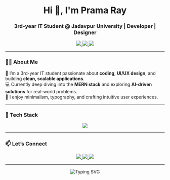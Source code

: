 <h1 align="center">Hi 👋, I'm Prama Ray</h1>
<h3 align="center">3rd-year IT Student @ Jadavpur University | Developer | Designer</h3>

<p align="center">
  <a href="https://www.linkedin.com/in/your-link" target="_blank">
    <img src="https://img.shields.io/badge/-LinkedIn-0A66C2?style=for-the-badge&logo=linkedin&logoColor=white" />
  </a>
  <a href="mailto:prama.email@gmail.com">
    <img src="https://img.shields.io/badge/-Email-D14836?style=for-the-badge&logo=gmail&logoColor=white" />
  </a>
  <a href="https://your-portfolio-link.com" target="_blank">
    <img src="https://img.shields.io/badge/-Portfolio-FF5722?style=for-the-badge&logo=Google-Chrome&logoColor=white" />
  </a>
</p>

---

### 🧑‍💻 About Me
🌱 I’m a 3rd-year IT student passionate about **coding**, **UI/UX design**, and building **clean, scalable applications**.  
💻 Currently deep diving into the **MERN stack** and exploring **AI-driven solutions** for real-world problems.  
🎨 I enjoy minimalism, typography, and crafting intuitive user experiences.  

---

### 🚀 Tech Stack
<p align="center">
  <img src="https://skillicons.dev/icons?i=cpp,java,python,js,html,css,react,nodejs,mongodb,git,figma,photoshop" />
</p>

---

### 📫 Let’s Connect
<p align="center">
  <a href="https://www.linkedin.com/in/your-link" target="_blank">
    <img src="https://img.shields.io/badge/-LinkedIn-0A66C2?style=flat-square&logo=linkedin&logoColor=white" />
  </a>
  <a href="mailto:prama.email@gmail.com">
    <img src="https://img.shields.io/badge/-Gmail-D14836?style=flat-square&logo=gmail&logoColor=white" />
  </a>
  <a href="https://your-portfolio-link.com" target="_blank">
    <img src="https://img.shields.io/badge/-Portfolio-FF5722?style=flat-square&logo=google-chrome&logoColor=white" />
  </a>
</p>

---

<p align="center">
  <img src="https://readme-typing-svg.herokuapp.com?font=Fira+Code&size=24&duration=3000&pause=1000&color=36BCF7&center=true&vCenter=true&width=800&lines=Code.+Design.+Innovate.;Keep+it+clean+and+minimal.;Let’s+build+something+amazing!" alt="Typing SVG" />
</p>

